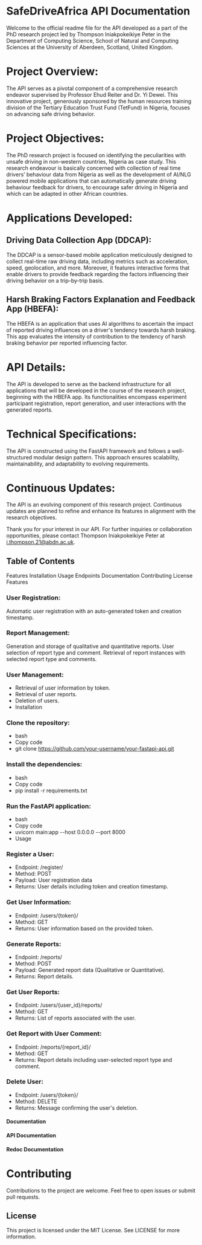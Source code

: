 # SafeDriveAfrica API Documentation

Welcome to the official readme file for the API developed as a part of the PhD research project led by Thompson Iniakpokeikiye Peter in the Department of Computing Science, School of Natural and Computing Sciences at the University of Aberdeen, Scotland, United Kingdom.

# Project Overview:
The API serves as a pivotal component of a comprehensive research endeavor supervised by Professor Ehud Reiter and Dr. Yi Dewei. This innovative project, generously sponsored by the human resources training division of the Tertiary Education Trust Fund (TetFund) in Nigeria, focuses on advancing safe driving behavior. 

# Project Objectives:
The PhD research project is focused on identifying the peculiarities with unsafe driving in non-western countries, Nigeria as case study. This research endeavour is basically concerned with collection of real time drivers’ behaviour data from Nigeria as well as the development of AI/NLG powered mobile applications that can automatically generate driving behaviour feedback for drivers, to encourage safer driving in Nigeria and which can be adapted in other African countries.

# Applications Developed:

## Driving Data Collection App (DDCAP):
The DDCAP is a sensor-based mobile application meticulously designed to collect real-time raw driving data, including metrics such as acceleration, speed, geolocation, and more. Moreover, it features interactive forms that enable drivers to provide feedback regarding the factors influencing their driving behavior on a trip-by-trip basis.

## Harsh Braking Factors Explanation and Feedback App (HBEFA):
The HBEFA is an application that uses AI algorithms to ascertain the impact of reported driving influences on a driver's tendency towards harsh braking. This app evaluates the intensity of contribution to the tendency of harsh braking behavior per reported influencing factor.

# API Details:

The API is developed to serve as the backend infrastructure for all applications that will be developed in the course of the research project, beginning with the HBEFA app. Its functionalities encompass experiment participant registration, report generation, and user interactions with the generated reports.

# Technical Specifications:
The API is constructed using the FastAPI framework and follows a well-structured modular design pattern. This approach ensures scalability, maintainability, and adaptability to evolving requirements.

# Continuous Updates:
The API is an evolving component of this research project. Continuous updates are planned to refine and enhance its features in alignment with the research objectives.

Thank you for your interest in our API. For further inquiries or collaboration opportunities, please contact Thompson Iniakpokeikiye Peter at i.thompson.21@abdn.ac.uk.

## Table of Contents
Features
Installation
Usage
Endpoints
Documentation
Contributing
License
Features


### User Registration:

Automatic user registration with an auto-generated token and creation timestamp.

### Report Management:

Generation and storage of qualitative and quantitative reports.
User selection of report type and comment.
Retrieval of report instances with selected report type and comments.

### User Management:

* Retrieval of user information by token.
* Retrieval of user reports.
* Deletion of users.
* Installation

### Clone the repository:

* bash
* Copy code
* git clone https://github.com/your-username/your-fastapi-api.git

### Install the dependencies:

* bash
* Copy code
* pip install -r requirements.txt

### Run the FastAPI application:

* bash
* Copy code
* uvicorn main:app --host 0.0.0.0 --port 8000
* Usage

### Register a User:

* Endpoint: /register/
* Method: POST
* Payload: User registration data
* Returns: User details including token and creation timestamp.

### Get User Information:

* Endpoint: /users/{token}/
* Method: GET
* Returns: User information based on the provided token.

### Generate Reports:

* Endpoint: /reports/
* Method: POST
* Payload: Generated report data (Qualitative or Quantitative).
* Returns: Report details.

### Get User Reports:

* Endpoint: /users/{user_id}/reports/
* Method: GET
* Returns: List of reports associated with the user.

### Get Report with User Comment:

* Endpoint: /reports/{report_id}/
* Method: GET
* Returns: Report details including user-selected report type and comment.

### Delete User:

* Endpoint: /users/{token}/
* Method: DELETE
* Returns: Message confirming the user's deletion.

#### Documentation
#### API Documentation
#### Redoc Documentation

# Contributing
Contributions to the project are welcome. Feel free to open issues or submit pull requests.

## License
This project is licensed under the MIT License. See LICENSE for more information.
